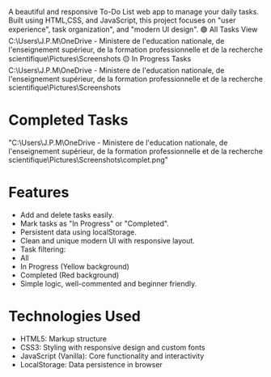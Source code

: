 A beautiful and responsive To-Do List web app to manage your daily tasks. Built using HTML,CSS, and JavaScript, this project focuses on "user experience", task organization", and "modern UI design".
🟣 All Tasks View
C:\Users\J.P.M\OneDrive - Ministere de l'education nationale, de l'enseignement supérieur, de la formation professionnelle et de la recherche scientifique\Pictures\Screenshots
🟡 In Progress Tasks
C:\Users\J.P.M\OneDrive - Ministere de l'education nationale, de l'enseignement supérieur, de la formation professionnelle et de la recherche scientifique\Pictures\Screenshots
# Completed Tasks
"C:\Users\J.P.M\OneDrive - Ministere de l'education nationale, de l'enseignement supérieur, de la formation professionnelle et de la recherche scientifique\Pictures\Screenshots\complet.png"

# Features
-  Add and delete tasks easily.
-  Mark tasks as "In Progress" or "Completed".
-  Persistent data using localStorage.
-  Clean and unique modern UI with responsive layout.
-  Task filtering:
  - All
  - In Progress (Yellow background)
  - Completed (Red background)
-  Simple logic, well-commented and beginner friendly.

# Technologies Used

- HTML5: Markup structure
- CSS3:  Styling with responsive design and custom fonts
- JavaScript (Vanilla): Core functionality and interactivity
- LocalStorage: Data persistence in browser
